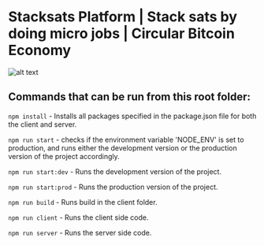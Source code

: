 # Stacksats Platform | Stack sats by doing micro jobs | Circular Bitcoin Economy
![alt text](https://i.ibb.co/74nGpLd/Screenshot-2021-12-16-at-19-22-55.png "Stacksats Platform")

## Commands that can be run from this root folder:

`npm install` - Installs all packages specified in the package.json file for both the client and server.

`npm run start` - checks if the environment variable 'NODE_ENV' is set to production, and runs either the development version or the production version of the project accordingly.

`npm run start:dev` - Runs the development version of the project.

`npm run start:prod` - Runs the production version of the project.

`npm run build` - Runs build in the client folder.

`npm run client` - Runs the client side code.

`npm run server` - Runs the server side code.


